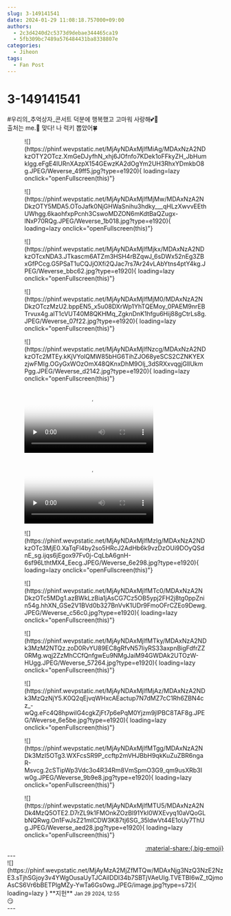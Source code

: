 ```yaml
---
slug: 3-149141541
date: 2024-01-29 11:08:18.757000+09:00
authors:
  - 2c3d4240d2c5373d9debae344465ca19
  - 5fb309bc7489a576484431ba8338807e
categories:
  - Jiheon
tags:
  - Fan Post
---
```


# 3-149141541

<div class="post-container" markdown="1">
<div class="content-container md-sidebar__scrollwrap" markdown="1">

\#우리의_추억상자_콘서트 덕분에 행복했고 고마워 사랑해💕🩵<br>출처는 me.📸 맞다!  나 럭키 뽑았어🍀
<figure markdown="1">
![](https://phinf.wevpstatic.net/MjAyNDAxMjlfMiAg/MDAxNzA2NDkzOTY2OTcz.XmGeDJyfhN_xhj6JOfnfo7KDek1oFFkyZH_JbHumklgg.eFgE4IURnXAzpX154GEwzKA2dOgYm2UH3RhxYDmkbO8g.JPEG/Weverse_49ff5.jpg?type=e1920){ loading=lazy onclick="openFullscreen(this)"}
</figure>

<figure markdown="1">
![](https://phinf.wevpstatic.net/MjAyNDAxMjlfMjMw/MDAxNzA2NDkzOTY5MDA5.OToJafk0NjGHWaSnihu3hdky___qHLzXwvvEEthUWhgg.6kaohfxpPcnh3CswoMDZON6mKdtBaQZugx-lNxP70RQg.JPEG/Weverse_1b018.jpg?type=e1920){ loading=lazy onclick="openFullscreen(this)"}
</figure>

<figure markdown="1">
![](https://phinf.wevpstatic.net/MjAyNDAxMjlfMjkx/MDAxNzA2NDkzOTcxNDA3.JTkascm6ATZm3HSH4rBZqwJ_6sDWx52nEg3ZBxGfPCcg.G5PSaT1uCQJjOXfi2QJac7rs7Ar24vLAbYtns4ptY4kg.JPEG/Weverse_bbc62.jpg?type=e1920){ loading=lazy onclick="openFullscreen(this)"}
</figure>

<figure markdown="1">
![](https://phinf.wevpstatic.net/MjAyNDAxMjlfMjM0/MDAxNzA2NDkzOTczMzU2.bppEN5_x5u08DXrWp1YhTQEMoy_0PAEM9nrEBTrvux4g.alT1cVUT40M8QKHMq_ZgknDnK1hfgu6Hij88gCtrLs8g.JPEG/Weverse_07f22.jpg?type=e1920){ loading=lazy onclick="openFullscreen(this)"}
</figure>

<figure markdown="1">
![](https://phinf.wevpstatic.net/MjAyNDAxMjlfNzcg/MDAxNzA2NDkzOTc2MTEy.kKjVYolQMW85bHG6TihZJO68yeSCS2CZNKYEXzjwFMIg.OGyGxWOzOmX48QKnxDhM9Olj_3dSRXxvqgjGlIUkmPgg.JPEG/Weverse_d2142.jpg?type=e1920){ loading=lazy onclick="openFullscreen(this)"}
</figure>


<figure markdown="1">
<video controls="controls" preload="none" poster="/assets/videos/weverse_2-801903-thumb.jpg">
<source src="/assets/videos/weverse_2-801903.mp4#t=1" type="video/mp4">
Your browser does not support the video tag.
</video>
</figure>


<figure markdown="1">
<video controls="controls" preload="none" poster="/assets/videos/weverse_1-800737-thumb.jpg">
<source src="/assets/videos/weverse_1-800737.mp4#t=1" type="video/mp4">
Your browser does not support the video tag.
</video>
</figure>

<figure markdown="1">
![](https://phinf.wevpstatic.net/MjAyNDAxMjlfMzIg/MDAxNzA2NDkzOTc3MjE0.XaTqFl4by2so5HRcJ2AdHb6k9vzDzOUi9DOyQSdnE_sg.ijqs6jEgox97Fv0j-CqLbA6gnH-6sf96LthtMX4_Eecg.JPEG/Weverse_6e298.jpg?type=e1920){ loading=lazy onclick="openFullscreen(this)"}
</figure>

<figure markdown="1">
![](https://phinf.wevpstatic.net/MjAyNDAxMjlfMTc0/MDAxNzA2NDkzOTc5MDg1.azBWkLzBia1jAsCG7Cz5OB5ypj2FH2j8tg0ppZnin54g.hhXN_GSe2V1BVd0b327BnVvK1UDr9FmoOFrCZEo9Dewg.JPEG/Weverse_c56c0.jpg?type=e1920){ loading=lazy onclick="openFullscreen(this)"}
</figure>

<figure markdown="1">
![](https://phinf.wevpstatic.net/MjAyNDAxMjlfMTky/MDAxNzA2NDk3MzM2NTQz.zoD0RvYU89EC8gRfvN57liyRS33axpnBigFdfrZZ0RMg.wqj2ZzMhCCfQnfgwEu9NMgJaiM94GWDAk2UTOzW-HUgg.JPEG/Weverse_57264.jpg?type=e1920){ loading=lazy onclick="openFullscreen(this)"}
</figure>

<figure markdown="1">
![](https://phinf.wevpstatic.net/MjAyNDAxMjlfMjAz/MDAxNzA2NDk3MzQzNjY5.K0Q2qEjvqWHxcAEactup7N7dMZ7cC1Rh6ZBN4cz_-wQg.eFc4Q8hpwilG4cgkZjFt7p6ePqM0Yjzm9jIPBC8TAF8g.JPEG/Weverse_6e5be.jpg?type=e1920){ loading=lazy onclick="openFullscreen(this)"}
</figure>

<figure markdown="1">
![](https://phinf.wevpstatic.net/MjAyNDAxMjlfMTgg/MDAxNzA2NDk3MzI5OTg3.WXFcsSR9P_ccftp2mVHJBbH9qkKuZuZBR6ngaR-Msvcg.2cSTipWp3Vdc3o4R34Rm8VmSpmO3G9_qm9usXRb3Iw0g.JPEG/Weverse_9b9e8.jpg?type=e1920){ loading=lazy onclick="openFullscreen(this)"}
</figure>

<figure markdown="1">
![](https://phinf.wevpstatic.net/MjAyNDAxMjlfMTU5/MDAxNzA2NDk4MzQ5OTE2.D7rZL9k1FMOnkZOzBl91YkI0WXEvyq10aVQoGLbNQRwg.On1FwJsZ21mlCDW3K87tj6SG_35ldwVt44E1oUy7ThUg.JPEG/Weverse_aed28.jpg?type=e1920){ loading=lazy onclick="openFullscreen(this)"}
</figure>


</div>
</div>

<div style="text-align: right;" markdown="1">
<a href="https://weverse.io/fromis9/fanpost/3-149141541" style="text-align: right;">:material-share:{.big-emoji}</a>
</div>
---

<div class="comments-container md-sidebar__scrollwrap" markdown="1">
<div class="comment" markdown="1">
<div class='id-container' markdown="1">
![](https://phinf.wevpstatic.net/MjAyMzA2MjZfMTQw/MDAxNjg3NzQ3NzE2NzE3.sTjhSGjoy3v4YWgOusaUyTJCAiIDDI34b7SBTjVAeUIg.TVETBI6wZ_tQjmoAsCS6Vr6bBETPlgMZy-YwTa6Gs0wg.JPEG/image.jpg?type=s72){ loading=lazy }
**<span class="artist">지헌</span>** <small>Jan 29 2024, 12:55</small><br>
</div>
<div class='comment-body' markdown="1">
😏
</div>
</div>
</div>
---
